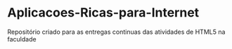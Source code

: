 # Aplicacoes-Ricas-para-Internet
Repositório criado para as entregas continuas das atividades de HTML5 na faculdade
